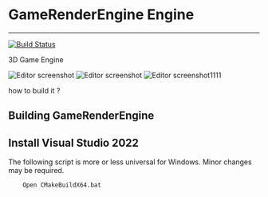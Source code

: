 # GameRenderEngine Engine
---------

[![Build Status](https://github.com/nem0/lumixengine/workflows/build/badge.svg)](https://github.com/WangYuHan321/GameRenderEngine/blob/master/README.md)

3D Game Engine

![Editor screenshot](https://img-blog.csdnimg.cn/direct/30212855c68b46bfb2a363f3a32674dc.png)
![Editor screenshot](https://img-blog.csdnimg.cn/direct/edb43dee2e154d87b8cdcee75cf392f1.png)
![Editor screenshot](https://img-blog.csdnimg.cn/direct/daa0edb339414a72a4da39e6e58f8ec4.png)1111


how to build it ?

## Building GameRenderEngine

## Install Visual Studio 2022

The following script is more or less universal for Windows. Minor changes may be required.

```bash
	Open CMakeBuildX64.bat
```